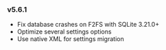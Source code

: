 ### v5.6.1
- Fix database crashes on F2FS with SQLite 3.21.0+
- Optimize several settings options
- Use native XML for settings migration
